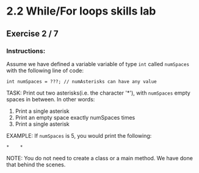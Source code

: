 # 2.2 While/For loops skills lab
## Exercise 2 / 7
### Instructions:
Assume we have defined a variable variable of type `int` called `numSpaces` with the following line of code:

```
int numSpaces = ???; // numAsterisks can have any value
```

TASK: Print out two asterisks(i.e. the character '*'), with `numSpaces` empty spaces in between. In other words:

1. Print a single asterisk
2. Print an empty space exactly numSpaces times
3. Print a single asterisk 

EXAMPLE: If `numSpaces` is 5, you would print the following:

```
*    *
```

NOTE: You do not need to create a class or a main method. We have done that behind the scenes.